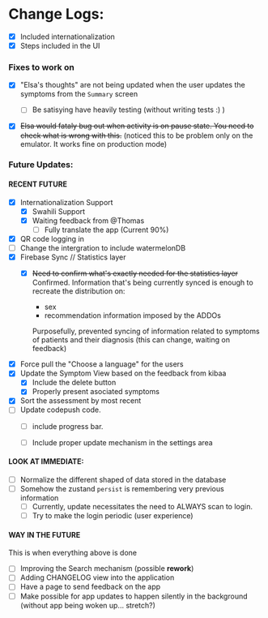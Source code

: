 
# Change Logs:
- [x] Included internationalization
- [x] Steps included in the UI

### Fixes to work on
  - [x] "Elsa's thoughts" are not being updated when the user updates the symptoms from the `Summary` screen
    - [ ] Be satisying have heavily testing (without writing tests :) )
  - [x] <strike>Elsa would fataly bug out when activity is on pause state. You need to check what is wrong with this.</strike> (noticed this to be problem only on the emulator. It works fine on production mode)


### Future Updates:

#### RECENT FUTURE
  - [x] Internationalization Support
    - [x] Swahili Support
    - [x] Waiting feedback from @Thomas
      - [ ] Fully translate the app (Current 90%)
  - [x] QR code logging in
  - [ ] Change the intergration to include watermelonDB
  - [x] Firebase Sync // Statistics layer
    - [x] <strike>Need to confirm what's exactly needed for the statistics layer</strike> Confirmed.
        Information that's being currently synced is enough to recreate the distribution on:
        - sex
        - recommendation information imposed by the ADDOs

        Purposefully, prevented syncing of information related to symptoms of patients and their diagnosis (this can change, waiting on feedback)

  - [x] Force pull the "Choose a language" for the users
  - [x] Update the Symptom View based on the feedback from kibaa
    - [x] Include the delete button
    - [x] Properly present asociated symptoms
  - [x] Sort the assessment by most recent
  - [ ] Update codepush code.
    - [ ] include progress bar.
    - [ ] Include proper update mechanism in the settings area


#### LOOK AT IMMEDIATE:
  - [ ] Normalize the different shaped of data stored in the database
  - [ ] Somehow the zustand `persist` is remembering very previous information 
    - [ ] Currently, update necessitates the need to ALWAYS scan to login.
    - [ ] Try to make the login periodic (user experience)

#### WAY IN THE FUTURE
This is when everything above is done
  - [ ] Improving the Search mechanism (possible **rework**)
  - [ ] Adding CHANGELOG view into the application
  - [ ] Have a page to send feedback on the app
  - [ ] Make possible for app updates to happen silently in the background (without app being woken up... stretch?)
